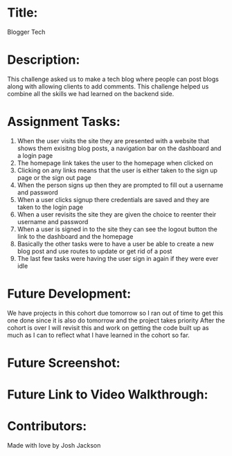 # Title:
Blogger Tech

# Description:
This challenge asked us to make a tech blog where people can post blogs along with allowing clients to add comments. This challenge helped us combine all the skills we had learned on the backend side. 

# Assignment Tasks:
1. When the user visits the site they are presented with a website that shows them exisitng blog posts, a navigation bar on the dashboard and a login page
2. The homepage link takes the user to the homepage when clicked on
3. Clicking on any links means that the user is either taken to the sign up page or the sign out page
4. When the person signs up then they are prompted to fill out a username and password
5. When a user clicks signup there credentials are saved and they are taken to the login page
6. When a user revisits the site they are given the choice to reenter their username and password
7. When a user is signed in to the site they can see the logout button the link to the dashboard and the homepage
8. Basically the other tasks were to have a user be able to create a new blog post and use routes to update or get rid of a post
9. The last few tasks were having the user sign in again if they were ever idle

# Future Development:
We have projects in this cohort due tomorrow so I ran out of time to get this one done since it is also do tomorrow and the project takes priority
After the cohort is over I will revisit this and work on getting the code built up as much as I can to reflect what I have learned in the cohort so far.

# Future Screenshot:

# Future Link to Video Walkthrough:

# Contributors:
Made with love by Josh Jackson
